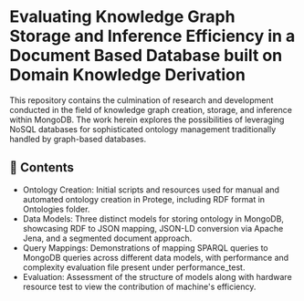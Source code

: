 # Evaluating Knowledge Graph Storage and Inference Efficiency in a Document Based Database built on Domain Knowledge Derivation
This repository contains the culmination of research and development conducted in the field of knowledge graph creation, storage, and inference within MongoDB. The work herein explores the possibilities of leveraging NoSQL databases for sophisticated ontology management traditionally handled by graph-based databases.

## 📖 Contents
- Ontology Creation: Initial scripts and resources used for manual and automated ontology creation in Protege, including RDF format in Ontologies folder.
- Data Models: Three distinct models for storing ontology in MongoDB, showcasing RDF to JSON mapping, JSON-LD conversion via Apache Jena, and a segmented document approach.
- Query Mappings: Demonstrations of mapping SPARQL queries to MongoDB queries across different data models, with performance and complexity evaluation file present under performance_test.
- Evaluation: Assessment of the structure of models along with hardware resource test to view the contribution of machine's efficiency.
